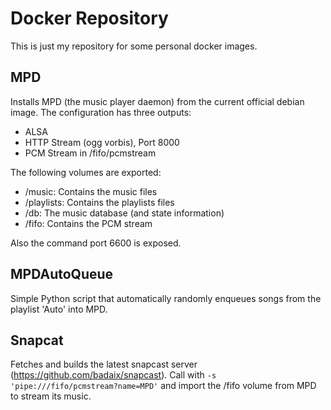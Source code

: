 # Docker Repository

This is just my repository for some personal docker images.

## MPD

Installs MPD (the music player daemon) from the current official debian image.
The configuration has three outputs:
 * ALSA
 * HTTP Stream (ogg vorbis), Port 8000
 * PCM Stream in /fifo/pcmstream

The following volumes are exported:
 * /music: Contains the music files
 * /playlists: Contains the playlists files
 * /db: The music database (and state information)
 * /fifo: Contains the PCM stream

Also the command port 6600 is exposed.

## MPDAutoQueue

Simple Python script that automatically randomly enqueues songs from the playlist
'Auto' into MPD.

## Snapcat

Fetches and builds the latest snapcast server (https://github.com/badaix/snapcast).
Call with `-s 'pipe:///fifo/pcmstream?name=MPD'` and import the /fifo volume from MPD
to stream its music.

